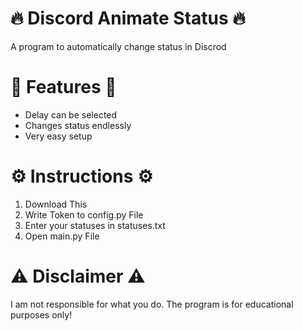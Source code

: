 # 🔥 Discord Animate Status 🔥
A program to automatically change status in Discrod

# 🌟 Features 🌟
- Delay can be selected
- Changes status endlessly
- Very easy setup

# ⚙️ Instructions ⚙️
1) Download This
2) Write Token to config.py File
3) Enter your statuses in statuses.txt
4) Open main.py File

# ⚠️ Disclaimer ⚠️
I am not responsible for what you do. The program is for educational purposes only!
